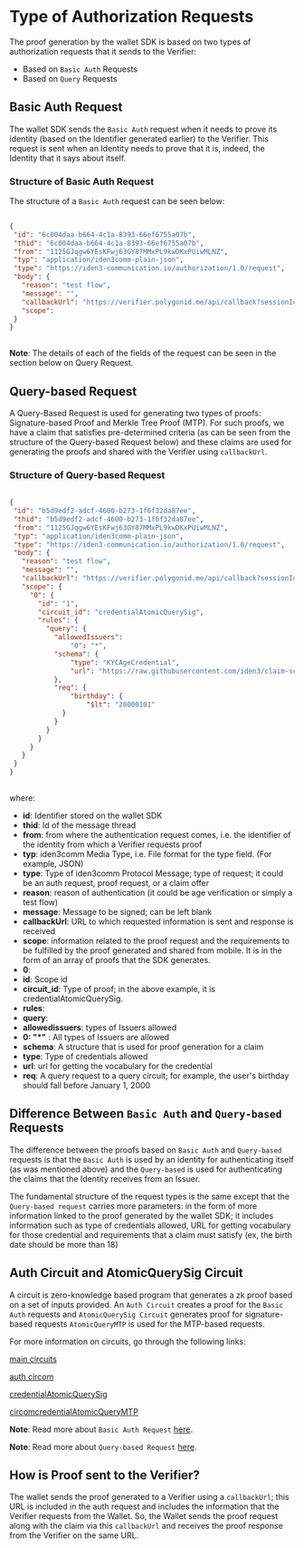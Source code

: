 # Type of Authorization Requests 
 
The proof generation by the wallet SDK is based on two types of authorization requests that it sends to the Verifier:
 
- Based on `Basic Auth` Requests
- Based on `Query` Requests
 
## Basic Auth Request
 
The wallet SDK sends the `Basic Auth` request when it needs to prove its identity (based on the Identifier generated earlier) to the Verifier. This request is sent when an Identity needs to prove that it is, indeed, the Identity that it says about itself.
 
### Structure of Basic Auth Request
 
The structure of a `Basic Auth` request can be seen below:
 
```json
 
{
 "id": "6c004daa-b664-4c1a-8393-66ef6755a07b",
 "thid": "6c004daa-b664-4c1a-8393-66ef6755a07b",
 "from": "1125GJqgw6YEsKFwj63GY87MMxPL9kwDKxPUiwMLNZ",
 "typ": "application/iden3comm-plain-json",
 "type": "https://iden3-communication.io/authorization/1.0/request",
 "body": {
   "reason": "test flow",
   "message": "",
   "callbackUrl": "https://verifier.polygonid.me/api/callback?sessionId=95209",
   "scope":
 }
}
 
```
**Note**: The details of each of the fields of the request can be seen in the section below on Query Request.
 
## Query-based Request
 
A Query-Based Request is used for generating two types of proofs: Signature-based Proof and Merkle Tree Proof (MTP). For such proofs, we have a claim that satisfies pre-determined criteria (as can be seen from the structure of the Query-based Request below) and these claims are used for generating the proofs and shared with the Verifier using `callbackUrl`.
 
 
### Structure of Query-based Request
 
 
```json
 
{
 "id": "b5d9edf2-adcf-4600-b273-1f6f32da87ee",
 "thid": "b5d9edf2-adcf-4600-b273-1f6f32da87ee",
 "from": "1125GJqgw6YEsKFwj63GY87MMxPL9kwDKxPUiwMLNZ",
 "typ": "application/iden3comm-plain-json",
 "type": "https://iden3-communication.io/authorization/1.0/request",
 "body": {
   "reason": "test flow",
   "message": "",
   "callbackUrl": "https://verifier.polygonid.me/api/callback?sessionId=932469",
   "scope": {
     "0": {
       "id": "1",
       "circuit_id": "credentialAtomicQuerySig",
       "rules": {
         "query": {
           "allowedIssuers":
               "0": "*",
           "schema": {
               "type": "KYCAgeCredential",
               "url": "https://raw.githubusercontent.com/iden3/claim-schema-vocab/main/schemas/json-ld/kyc-v2.json-ld"
           },
           "req": {
               "birthday": {
                   "$lt": "20000101"
             }
           }
         }
       }
     }
   }
 }
}
 
```
where:
 
- **id**: Identifier stored on the wallet SDK
- **thid**: Id of the message thread
- **from**: from where the authentication request comes, i.e. the identifier of the identity from which a Verifier requests proof
- **typ**: iden3comm Media Type, i.e. File format for the type field. (For example, JSON)
- **type**: Type of iden3comm Protocol Message; type of request; it could be an auth request, proof request, or a claim offer
- **reason**: reason of authentication (it could be age verification or simply a test flow)
- **message**: Message to be signed; can be left blank
- **callbackUrl**: URL to which requested information is sent and response is received
- **scope**: information related to the proof request and the requirements to be fulfilled by the proof generated and shared from mobile. It is in the form of an array of proofs that the SDK generates.
- **0**:
- **id**: Scope id
- **circuit_id**: Type of proof; in the above example, it is credentialAtomicQuerySig.
- **rules**:
- **query**:
- **allowedissuers**: types of Issuers allowed
- **0: "*"** : All types of Issuers are allowed
- **schema**: A structure that is used for proof generation for a claim
- **type**: Type of credentials allowed
- **url**: url for getting the vocabulary for the credential
- **req**: A query request to a query circuit; for example, the user's birthday should fall before January 1, 2000
 
 
## Difference Between `Basic Auth` and `Query-based` Requests
 
The difference between the proofs based on `Basic Auth` and `Query-based` requests is that the `Basic Auth` is used by an identity for authenticating itself (as was mentioned above) and the `Query-based` is used for authenticating the claims that the Identity receives from an Issuer.
 
The fundamental structure of the request types is the same except that the `Query-based request` carries more parameters: in the form of more information linked to the proof generated by the wallet SDK; it includes information such as type of credentials allowed, URL for getting vocabulary for those credential and requirements that a claim must satisfy (ex, the birth date should be more than 18)

 
## Auth Circuit and AtomicQuerySig Circuit
 
A circuit is zero-knowledge based program that generates a zk proof based on a set of inputs provided. An `Auth Circuit` creates a proof for the `Basic Auth` requests and `AtomicQuerySig Circuit` generates proof for signature-based requests `AtomicQueryMTP` is used for the MTP-based requests.
 
For more information on circuits, go through the following links:
 
[main circuits](https://0xpolygonid.github.io/tutorials/circuits/main-circuits/)
 
[auth circom](https://github.com/iden3/circuits/blob/master/circuits/auth.circom)
 
[credentialAtomicQuerySig](https://github.com/iden3/circuits/blob/master/circuits/credentialAtomicQuerySig.circom)
 
[circomcredentialAtomicQueryMTP](https://github.com/iden3/circuits/blob/master/circuits/credentialAtomicQueryMTP.circom)
 
 
**Note**: Read more about `Basic Auth Request` [here](https://0xpolygonid.github.io/tutorials/verifier/verification-library/request-api-guide/#basic-auth).
 
**Note**: Read more about `Query-based Request` [here](https://0xpolygonid.github.io/tutorials/verifier/verification-library/request-api-guide/#query-based-auth).
 
## How is Proof sent to the Verifier?
 
The wallet sends the proof generated to a Verifier using a `callbackUrl`; this URL is included in the auth request and includes the information that the Verifier requests from the Wallet. So, the Wallet sends the proof request along with the claim via this `callbackUrl` and receives the proof response from the Verifier on the same URL.
